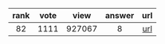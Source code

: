 
| rank | vote | view | answer | url |
|:-:|:-:|:-:|:-:|:-:|
|82|1111|927067|8| [url](http://stackoverflow.com/questions/11277432/how-to-remove-a-key-from-a-python-dictionary) |
